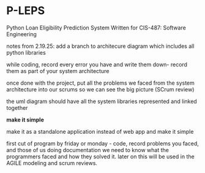 # P-LEPS
Python Loan Eligibility Prediction System
Written for CIS-487: Software Engineering


notes from 2.19.25:
add a branch to architecure diagram which includes all python libraries

while coding, record every error you have and write them down- record them as part of your system architecture

once done with the project, put all the problems we faced from the system architecture into our scrums so we can see the big picture (SCrum review)

the uml diagram should have all the system libraries represented and linked together 

**make it simple**

make it as a standalone application instead of web app and make it simple

first cut of program by friday or monday - code, record problems you faced, and those of us doing documentation we need to know what the programmers faced and how they solved it. later on this will be used in the AGILE modeling and scrum reviews.
